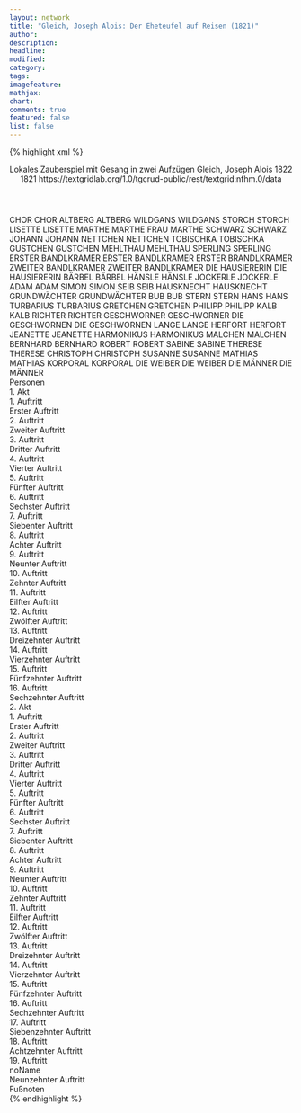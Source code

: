 ```yaml
---
layout: network
title: "Gleich, Joseph Alois: Der Eheteufel auf Reisen (1821)"
author:
description:
headline:
modified:
category:
tags:
imagefeature:
mathjax:
chart:
comments: true
featured: false
list: false
---
```

{% highlight xml %}
<?xml-model href="https://raw.githubusercontent.com/DLiNa/project/master/rules/lina.rnc"?><?xml-model href="https://raw.githubusercontent.com/DLiNa/project/master/rules/lina.sch"?>
<play xmlns="http://lina.digital">
  <header>
    <title>Der Eheteufel auf Reisen</title>
    <subtitle>Lokales Zauberspiel mit Gesang in zwei Aufzügen</subtitle>
    <genretitle/>
    <author>Gleich, Joseph Alois</author>
    <date type="print" when="1822">1822</date>
    <date type="premiere" when="1821">1821</date>
    <source>https://textgridlab.org/1.0/tgcrud-public/rest/textgrid:nfhm.0/data</source>
  </header>
  <personae>
    <character>
      <name>CHOR</name>
      <alias xml:id="chor">
        <name>CHOR</name>
      </alias>
    </character>
    <character>
      <name>ALTBERG</name>
      <alias xml:id="altberg">
        <name>ALTBERG</name>
      </alias>
    </character>
    <character>
      <name>WILDGANS</name>
      <alias xml:id="wildgans">
        <name>WILDGANS</name>
      </alias>
    </character>
    <character>
      <name>STORCH</name>
      <alias xml:id="storch">
        <name>STORCH</name>
      </alias>
    </character>
    <character>
      <name>LISETTE</name>
      <alias xml:id="lisette">
        <name>LISETTE</name>
      </alias>
    </character>
    <character>
      <name>MARTHE</name>
      <alias xml:id="marthe">
        <name>MARTHE</name>
      </alias>
      <alias xml:id="frau_marthe">
        <name>FRAU MARTHE</name>
      </alias>
    </character>
    <character>
      <name>SCHWARZ</name>
      <alias xml:id="schwarz">
        <name>SCHWARZ</name>
      </alias>
    </character>
    <character>
      <name>JOHANN</name>
      <alias xml:id="johann">
        <name>JOHANN</name>
      </alias>
    </character>
    <character>
      <name>NETTCHEN</name>
      <alias xml:id="nettchen">
        <name>NETTCHEN</name>
      </alias>
    </character>
    <character>
      <name>TOBISCHKA</name>
      <alias xml:id="tobischka">
        <name>TOBISCHKA</name>
      </alias>
    </character>
    <character>
      <name>GUSTCHEN</name>
      <alias xml:id="gustchen">
        <name>GUSTCHEN</name>
      </alias>
    </character>
    <character>
      <name>MEHLTHAU</name>
      <alias xml:id="mehlthau">
        <name>MEHLTHAU</name>
      </alias>
    </character>
    <character>
      <name>SPERLING</name>
      <alias xml:id="sperling">
        <name>SPERLING</name>
      </alias>
    </character>
    <character>
      <name>ERSTER BANDLKRAMER</name>
      <alias xml:id="erster_bandlkramer">
        <name>ERSTER BANDLKRAMER</name>
      </alias>
      <alias xml:id="erster_brandlkramer">
        <name>ERSTER BRANDLKRAMER</name>
      </alias>
    </character>
    <character>
      <name>ZWEITER BANDLKRAMER</name>
      <alias xml:id="zweiter_bandlkramer">
        <name>ZWEITER BANDLKRAMER</name>
      </alias>
    </character>
    <character>
      <name>DIE HAUSIERERIN</name>
      <alias xml:id="die_hausiererin">
        <name>DIE HAUSIERERIN</name>
      </alias>
    </character>
    <character>
      <name>BÄRBEL</name>
      <alias xml:id="bärbel">
        <name>BÄRBEL</name>
      </alias>
    </character>
    <character>
      <name>HÄNSLE</name>
      <alias xml:id="hänsle">
        <name>HÄNSLE</name>
      </alias>
    </character>
    <character>
      <name>JOCKERLE</name>
      <alias xml:id="jockerle">
        <name>JOCKERLE</name>
      </alias>
    </character>  
    <character>
      <name>ADAM</name>
      <alias xml:id="adam">
        <name>ADAM</name>
      </alias>
    </character>
    <character>
      <name>SIMON</name>
      <alias xml:id="simon">
        <name>SIMON</name>
      </alias>
    </character>
    <character>
      <name>SEIB</name>
      <alias xml:id="seib">
        <name>SEIB</name>
      </alias>
    </character>
    <character>
      <name>HAUSKNECHT</name>
      <alias xml:id="hausknecht">
        <name>HAUSKNECHT</name>
      </alias>
    </character>
    <character>
      <name>GRUNDWÄCHTER</name>
      <alias xml:id="grundwächter">
        <name>GRUNDWÄCHTER</name>
      </alias>
    </character>
    <character>
      <name>BUB</name>
      <alias xml:id="bub">
        <name>BUB</name>
      </alias>
    </character>
    <character>
      <name>STERN</name>
      <alias xml:id="stern">
        <name>STERN</name>
      </alias>
    </character>
    <character>
      <name>HANS</name>
      <alias xml:id="hans">
        <name>HANS</name>
      </alias>
    </character>
    <character>
      <name>TURBARIUS</name>
      <alias xml:id="turbarius">
        <name>TURBARIUS</name>
      </alias>
    </character>
    <character>
      <name>GRETCHEN</name>
      <alias xml:id="gretchen">
        <name>GRETCHEN</name>
      </alias>
    </character>
    <character>
      <name>PHILIPP</name>
      <alias xml:id="philipp">
        <name>PHILIPP</name>
      </alias>
    </character>
    <character>
      <name>KALB</name>
      <alias xml:id="kalb">
        <name>KALB</name>
      </alias>
    </character>
    <character>
      <name>RICHTER</name>
      <alias xml:id="richter">
        <name>RICHTER</name>
      </alias>
    </character>
    <character>
      <name>GESCHWORNER</name>
      <alias xml:id="geschworner">
        <name>GESCHWORNER</name>
      </alias>
    </character>
    <character>
      <name>DIE GESCHWORNEN</name>
      <alias xml:id="die_geschwornen">
        <name>DIE GESCHWORNEN</name>
      </alias>
    </character>
    <character>
      <name>LANGE</name>
      <alias xml:id="lange">
        <name>LANGE</name>
      </alias>
    </character>
    <character>
      <name>HERFORT</name>
      <alias xml:id="herfort">
        <name>HERFORT</name>
      </alias>
    </character>
    <character>
      <name>JEANETTE</name>
      <alias xml:id="jeanette">
        <name>JEANETTE</name>
      </alias>
    </character>
    <character>
      <name>HARMONIKUS</name>
      <alias xml:id="harmonikus">
        <name>HARMONIKUS</name>
      </alias>
    </character>
    <character>
      <name>MALCHEN</name>
      <alias xml:id="malchen">
        <name>MALCHEN</name>
      </alias>
    </character>
    <character>
      <name>BERNHARD</name>
      <alias xml:id="bernhard">
        <name>BERNHARD</name>
      </alias>
    </character>
    <character>
      <name>ROBERT</name>
      <alias xml:id="robert">
        <name>ROBERT</name>
      </alias>
    </character>
    <character>
      <name>SABINE</name>
      <alias xml:id="sabine">
        <name>SABINE</name>
      </alias>
    </character>
    <character>
      <name>THERESE</name>
      <alias xml:id="therese">
        <name>THERESE</name>
      </alias>
    </character>
    <character>
      <name>CHRISTOPH</name>
      <alias xml:id="christoph">
        <name>CHRISTOPH</name>
      </alias>
    </character>
    <character>
      <name>SUSANNE</name>
      <alias xml:id="susanne">
        <name>SUSANNE</name>
      </alias>
    </character>
    <character>
      <name>MATHIAS</name>
      <alias xml:id="mathias">
        <name>MATHIAS</name>
      </alias>
    </character>
    <character>
      <name>KORPORAL</name>
      <alias xml:id="korporal">
        <name>KORPORAL</name>
      </alias>
    </character>
    <character>
      <name>DIE WEIBER</name>
      <alias xml:id="die_weiber">
        <name>DIE WEIBER</name>
      </alias>
    </character>
    <character>
      <name>DIE MÄNNER</name>
      <alias xml:id="die_männer">
        <name>DIE MÄNNER</name>
      </alias>
    </character>
  </personae>
  <text>
    <div>
      <head>Personen</head>
    </div>
    <div>
      <head>1. Akt</head>
      <div>
        <head>1. Auftritt</head>
        <div>
          <head>Erster Auftritt</head>
          <sp who="#chor">
            <amount n="1" unit="speech_acts"/>
            <amount n="27" unit="words"/>
            <amount n="5" unit="lines"/>
            <amount n="141" unit="chars"/>
          </sp>
          <sp who="#altberg">
            <amount n="1" unit="speech_acts"/>
            <amount n="11" unit="words"/>
            <amount n="2" unit="lines"/>
            <amount n="59" unit="chars"/>
          </sp>
          <sp who="#wildgans">
            <amount n="1" unit="speech_acts"/>
            <amount n="11" unit="words"/>
            <amount n="2" unit="lines"/>
            <amount n="62" unit="chars"/>
          </sp>
          <sp who="#lisette #schwarz #altberg #wildgans #marthe">
            <amount n="1" unit="speech_acts"/>
            <amount n="30" unit="words"/>
            <amount n="5" unit="lines"/>
            <amount n="151" unit="chars"/>
          </sp>
        </div>
      </div>
      <div>
        <head>2. Auftritt</head>
        <div>
          <head>Zweiter Auftritt</head>
          <sp who="#storch">
            <amount n="11" unit="speech_acts"/>
            <amount n="313" unit="words"/>
            <amount n="16" unit="lines"/>
            <amount n="1708" unit="chars"/>
          </sp>
          <sp who="#lisette #schwarz #altberg #wildgans #marthe">
            <amount n="2" unit="speech_acts"/>
            <amount n="17" unit="words"/>
            <amount n="3" unit="lines"/>
            <amount n="80" unit="chars"/>
          </sp>
          <sp who="#lisette">
            <amount n="1" unit="speech_acts"/>
            <amount n="4" unit="words"/>
            <amount n="1" unit="lines"/>
            <amount n="18" unit="chars"/>
          </sp>
          <sp who="#wildgans">
            <amount n="5" unit="speech_acts"/>
            <amount n="68" unit="words"/>
            <amount n="5" unit="lines"/>
            <amount n="341" unit="chars"/>
          </sp>
          <sp who="#marthe">
            <amount n="2" unit="speech_acts"/>
            <amount n="19" unit="words"/>
            <amount n="2" unit="lines"/>
            <amount n="108" unit="chars"/>
          </sp>
          <sp who="#chor">
            <amount n="1" unit="speech_acts"/>
            <amount n="34" unit="words"/>
            <amount n="7" unit="lines"/>
            <amount n="188" unit="chars"/>
          </sp>
        </div>
      </div>
      <div>
        <head>3. Auftritt</head>
        <div>
          <head>Dritter Auftritt</head>
          <sp who="#storch">
            <amount n="11" unit="speech_acts"/>
            <amount n="517" unit="words"/>
            <amount n="3" unit="lines"/>
            <amount n="2865" unit="chars"/>
          </sp>
          <sp who="#schwarz">
            <amount n="10" unit="speech_acts"/>
            <amount n="227" unit="words"/>
            <amount n="5" unit="lines"/>
            <amount n="1296" unit="chars"/>
          </sp>
        </div>
      </div>
      <div>
        <head>4. Auftritt</head>
        <div>
          <head>Vierter Auftritt</head>
          <sp who="#johann">
            <amount n="3" unit="speech_acts"/>
            <amount n="137" unit="words"/>
            <amount n="1" unit="lines"/>
            <amount n="760" unit="chars"/>
          </sp>
          <sp who="#nettchen">
            <amount n="2" unit="speech_acts"/>
            <amount n="81" unit="words"/>
            <amount n="444" unit="chars"/>
          </sp>
        </div>
      </div>
      <div>
        <head>5. Auftritt</head>
        <div>
          <head>Fünfter Auftritt</head>
          <sp who="#tobischka">
            <amount n="4" unit="speech_acts"/>
            <amount n="88" unit="words"/>
            <amount n="2" unit="lines"/>
            <amount n="499" unit="chars"/>
          </sp>
          <sp who="#johann">
            <amount n="3" unit="speech_acts"/>
            <amount n="32" unit="words"/>
            <amount n="3" unit="lines"/>
            <amount n="178" unit="chars"/>
          </sp>
          <sp who="#nettchen">
            <amount n="3" unit="speech_acts"/>
            <amount n="45" unit="words"/>
            <amount n="3" unit="lines"/>
            <amount n="238" unit="chars"/>
          </sp>
        </div>
      </div>
      <div>
        <head>6. Auftritt</head>
        <div>
          <head>Sechster Auftritt</head>
          <sp who="#gustchen">
            <amount n="11" unit="speech_acts"/>
            <amount n="321" unit="words"/>
            <amount n="5" unit="lines"/>
            <amount n="1677" unit="chars"/>
          </sp>
          <sp who="#tobischka">
            <amount n="10" unit="speech_acts"/>
            <amount n="211" unit="words"/>
            <amount n="5" unit="lines"/>
            <amount n="1191" unit="chars"/>
          </sp>
          <sp who="#johann">
            <amount n="1" unit="speech_acts"/>
            <amount n="28" unit="words"/>
            <amount n="147" unit="chars"/>
          </sp>
        </div>
      </div>
      <div>
        <head>7. Auftritt</head>
        <div>
          <head>Siebenter Auftritt</head>
          <sp who="#mehlthau">
            <amount n="6" unit="speech_acts"/>
            <amount n="238" unit="words"/>
            <amount n="1" unit="lines"/>
            <amount n="1300" unit="chars"/>
          </sp>
          <sp who="#gustchen">
            <amount n="2" unit="speech_acts"/>
            <amount n="21" unit="words"/>
            <amount n="2" unit="lines"/>
            <amount n="107" unit="chars"/>
          </sp>
          <sp who="#tobischka">
            <amount n="3" unit="speech_acts"/>
            <amount n="23" unit="words"/>
            <amount n="3" unit="lines"/>
            <amount n="136" unit="chars"/>
          </sp>
        </div>
      </div>
      <div>
        <head>8. Auftritt</head>
        <div>
          <head>Achter Auftritt</head>
          <sp who="#sperling">
            <amount n="5" unit="speech_acts"/>
            <amount n="241" unit="words"/>
            <amount n="1" unit="lines"/>
            <amount n="1378" unit="chars"/>
          </sp>
          <sp who="#mehlthau">
            <amount n="5" unit="speech_acts"/>
            <amount n="223" unit="words"/>
            <amount n="1211" unit="chars"/>
          </sp>
          <sp who="#gustchen">
            <amount n="5" unit="speech_acts"/>
            <amount n="159" unit="words"/>
            <amount n="3" unit="lines"/>
            <amount n="873" unit="chars"/>
          </sp>
          <sp who="#tobischka">
            <amount n="2" unit="speech_acts"/>
            <amount n="28" unit="words"/>
            <amount n="2" unit="lines"/>
            <amount n="163" unit="chars"/>
          </sp>
        </div>
      </div>
      <div>
        <head>9. Auftritt</head>
        <div>
          <head>Neunter Auftritt</head>
          <sp who="#chor">
            <amount n="1" unit="speech_acts"/>
            <amount n="44" unit="words"/>
            <amount n="6" unit="lines"/>
            <amount n="382" unit="chars"/>
          </sp>
          <sp who="#erster_bandlkramer">
            <amount n="3" unit="speech_acts"/>
            <amount n="111" unit="words"/>
            <amount n="1" unit="lines"/>
            <amount n="613" unit="chars"/>
          </sp>
          <sp who="#zweiter_bandlkramer">
            <amount n="1" unit="speech_acts"/>
            <amount n="60" unit="words"/>
            <amount n="352" unit="chars"/>
          </sp>
          <sp who="#die_hausiererin">
            <amount n="1" unit="speech_acts"/>
            <amount n="111" unit="words"/>
            <amount n="642" unit="chars"/>
          </sp>
        </div>
      </div>
      <div>
        <head>10. Auftritt</head>
        <div>
          <head>Zehnter Auftritt</head>
          <sp who="#erster_bandlkramer">
            <amount n="1" unit="speech_acts"/>
            <amount n="21" unit="words"/>
            <amount n="121" unit="chars"/>
          </sp>
          <sp who="#bärbel">
            <amount n="2" unit="speech_acts"/>
            <amount n="169" unit="words"/>
            <amount n="914" unit="chars"/>
          </sp>
          <sp who="#erster_bandlkramer #zweiter_bandlkramer #die_hausiererin #hänsle #jockerle">
            <amount n="1" unit="speech_acts"/>
            <amount n="18" unit="words"/>
            <amount n="1" unit="lines"/>
            <amount n="99" unit="chars"/>
          </sp>
        </div>
      </div>
      <div>
        <head>11. Auftritt</head>
        <div>
          <head>Eilfter Auftritt</head>
          <sp who="#adam">
            <amount n="10" unit="speech_acts"/>
            <amount n="369" unit="words"/>
            <amount n="4" unit="lines"/>
            <amount n="2020" unit="chars"/>
          </sp>
          <sp who="#bärbel">
            <amount n="9" unit="speech_acts"/>
            <amount n="309" unit="words"/>
            <amount n="4" unit="lines"/>
            <amount n="1626" unit="chars"/>
          </sp>
        </div>
      </div>
      <div>
        <head>12. Auftritt</head>
        <div>
          <head>Zwölfter Auftritt</head>
          <sp who="#simon">
            <amount n="20" unit="speech_acts"/>
            <amount n="468" unit="words"/>
            <amount n="13" unit="lines"/>
            <amount n="2438" unit="chars"/>
          </sp>
          <sp who="#adam">
            <amount n="17" unit="speech_acts"/>
            <amount n="373" unit="words"/>
            <amount n="8" unit="lines"/>
            <amount n="1988" unit="chars"/>
          </sp>
          <sp who="#seib">
            <amount n="3" unit="speech_acts"/>
            <amount n="86" unit="words"/>
            <amount n="1" unit="lines"/>
            <amount n="478" unit="chars"/>
          </sp>
        </div>
      </div>
      <div>
        <head>13. Auftritt</head>
        <div>
          <head>Dreizehnter Auftritt</head>
          <sp who="#hausknecht">
            <amount n="4" unit="speech_acts"/>
            <amount n="118" unit="words"/>
            <amount n="2" unit="lines"/>
            <amount n="626" unit="chars"/>
          </sp>
          <sp who="#simon">
            <amount n="7" unit="speech_acts"/>
            <amount n="254" unit="words"/>
            <amount n="2" unit="lines"/>
            <amount n="1414" unit="chars"/>
          </sp>
          <sp who="#grundwächter">
            <amount n="3" unit="speech_acts"/>
            <amount n="68" unit="words"/>
            <amount n="1" unit="lines"/>
            <amount n="398" unit="chars"/>
          </sp>
          <sp who="#adam">
            <amount n="5" unit="speech_acts"/>
            <amount n="72" unit="words"/>
            <amount n="10" unit="lines"/>
            <amount n="417" unit="chars"/>
          </sp>
          <sp who="#hausknecht #simon #grundwächter #adam #erster_bandlkramer #zweiter_bandlkramer #seib">
            <amount n="1" unit="speech_acts"/>
            <amount n="5" unit="words"/>
            <amount n="1" unit="lines"/>
            <amount n="24" unit="chars"/>
          </sp>
          <sp who="#chor">
            <amount n="6" unit="speech_acts"/>
            <amount n="81" unit="words"/>
            <amount n="15" unit="lines"/>
            <amount n="446" unit="chars"/>
          </sp>
          <sp who="#zweiter_bandlkramer">
            <amount n="2" unit="speech_acts"/>
            <amount n="30" unit="words"/>
            <amount n="5" unit="lines"/>
            <amount n="152" unit="chars"/>
          </sp>
          <sp who="#bub">
            <amount n="1" unit="speech_acts"/>
            <amount n="15" unit="words"/>
            <amount n="2" unit="lines"/>
            <amount n="73" unit="chars"/>
          </sp>
          <sp who="#erster_bandlkramer">
            <amount n="1" unit="speech_acts"/>
            <amount n="8" unit="words"/>
            <amount n="1" unit="lines"/>
            <amount n="42" unit="chars"/>
          </sp>
          <sp who="#erster_brandlkramer">
            <amount n="1" unit="speech_acts"/>
            <amount n="7" unit="words"/>
            <amount n="1" unit="lines"/>
            <amount n="39" unit="chars"/>
          </sp>
        </div>
      </div>
      <div>
        <head>14. Auftritt</head>
        <div>
          <head>Vierzehnter Auftritt</head>
          <sp who="#adam">
            <amount n="1" unit="speech_acts"/>
            <amount n="36" unit="words"/>
            <amount n="227" unit="chars"/>
          </sp>
        </div>
      </div>
      <div>
        <head>15. Auftritt</head>
        <div>
          <head>Fünfzehnter Auftritt</head>
          <sp who="#grundwächter">
            <amount n="4" unit="speech_acts"/>
            <amount n="35" unit="words"/>
            <amount n="4" unit="lines"/>
            <amount n="174" unit="chars"/>
          </sp>
          <sp who="#adam">
            <amount n="5" unit="speech_acts"/>
            <amount n="65" unit="words"/>
            <amount n="4" unit="lines"/>
            <amount n="362" unit="chars"/>
          </sp>
          <sp who="#simon">
            <amount n="3" unit="speech_acts"/>
            <amount n="74" unit="words"/>
            <amount n="2" unit="lines"/>
            <amount n="398" unit="chars"/>
          </sp>
          <sp who="#bärbel">
            <amount n="2" unit="speech_acts"/>
            <amount n="52" unit="words"/>
            <amount n="275" unit="chars"/>
          </sp>
        </div>
      </div>
      <div>
        <head>16. Auftritt</head>
        <div>
          <head>Sechzehnter Auftritt</head>
          <sp who="#schwarz">
            <amount n="2" unit="speech_acts"/>
            <amount n="39" unit="words"/>
            <amount n="1" unit="lines"/>
            <amount n="240" unit="chars"/>
          </sp>
          <sp who="#storch">
            <amount n="1" unit="speech_acts"/>
            <amount n="49" unit="words"/>
            <amount n="263" unit="chars"/>
          </sp>
        </div>
      </div>
    </div>
    <div>
      <head>2. Akt</head>
      <div>
        <head>1. Auftritt</head>
        <div>
          <head>Erster Auftritt</head>
          <sp who="#stern">
            <amount n="12" unit="speech_acts"/>
            <amount n="316" unit="words"/>
            <amount n="7" unit="lines"/>
            <amount n="1776" unit="chars"/>
          </sp>
          <sp who="#turbarius #stern #hans">
            <amount n="1" unit="speech_acts"/>
            <amount n="14" unit="words"/>
            <amount n="1" unit="lines"/>
            <amount n="92" unit="chars"/>
          </sp>
          <sp who="#hans">
            <amount n="1" unit="speech_acts"/>
          </sp>
          <sp who="#turbarius">
            <amount n="10" unit="speech_acts"/>
            <amount n="149" unit="words"/>
            <amount n="8" unit="lines"/>
            <amount n="875" unit="chars"/>
          </sp>
        </div>
      </div>
      <div>
        <head>2. Auftritt</head>
        <div>
          <head>Zweiter Auftritt</head>
          <sp who="#gretchen">
            <amount n="17" unit="speech_acts"/>
            <amount n="595" unit="words"/>
            <amount n="19" unit="lines"/>
            <amount n="3058" unit="chars"/>
          </sp>
          <sp who="#turbarius">
            <amount n="5" unit="speech_acts"/>
            <amount n="69" unit="words"/>
            <amount n="4" unit="lines"/>
            <amount n="374" unit="chars"/>
          </sp>
          <sp who="#stern">
            <amount n="13" unit="speech_acts"/>
            <amount n="259" unit="words"/>
            <amount n="10" unit="lines"/>
            <amount n="1441" unit="chars"/>
          </sp>
          <sp who="#hans">
            <amount n="6" unit="speech_acts"/>
            <amount n="184" unit="words"/>
            <amount n="4" unit="lines"/>
            <amount n="1079" unit="chars"/>
          </sp>
        </div>
      </div>
      <div>
        <head>3. Auftritt</head>
        <div>
          <head>Dritter Auftritt</head>
          <sp who="#philipp">
            <amount n="9" unit="speech_acts"/>
            <amount n="105" unit="words"/>
            <amount n="6" unit="lines"/>
            <amount n="597" unit="chars"/>
          </sp>
          <sp who="#kalb">
            <amount n="14" unit="speech_acts"/>
            <amount n="202" unit="words"/>
            <amount n="10" unit="lines"/>
            <amount n="1125" unit="chars"/>
          </sp>
          <sp who="#lisette">
            <amount n="5" unit="speech_acts"/>
            <amount n="23" unit="words"/>
            <amount n="5" unit="lines"/>
            <amount n="157" unit="chars"/>
          </sp>
        </div>
      </div>
      <div>
        <head>4. Auftritt</head>
        <div>
          <head>Vierter Auftritt</head>
          <sp who="#richter">
            <amount n="6" unit="speech_acts"/>
            <amount n="168" unit="words"/>
            <amount n="3" unit="lines"/>
            <amount n="900" unit="chars"/>
          </sp>
          <sp who="#kalb">
            <amount n="7" unit="speech_acts"/>
            <amount n="99" unit="words"/>
            <amount n="5" unit="lines"/>
            <amount n="573" unit="chars"/>
          </sp>
          <sp who="#geschworner">
            <amount n="3" unit="speech_acts"/>
            <amount n="46" unit="words"/>
            <amount n="1" unit="lines"/>
            <amount n="267" unit="chars"/>
          </sp>
          <sp who="#philipp">
            <amount n="2" unit="speech_acts"/>
            <amount n="23" unit="words"/>
            <amount n="2" unit="lines"/>
            <amount n="123" unit="chars"/>
          </sp>
        </div>
      </div>
      <div>
        <head>5. Auftritt</head>
        <div>
          <head>Fünfter Auftritt</head>
          <sp who="#philipp">
            <amount n="1" unit="speech_acts"/>
            <amount n="8" unit="words"/>
            <amount n="1" unit="lines"/>
            <amount n="38" unit="chars"/>
          </sp>
          <sp who="#kalb">
            <amount n="3" unit="speech_acts"/>
            <amount n="48" unit="words"/>
            <amount n="2" unit="lines"/>
            <amount n="268" unit="chars"/>
          </sp>
          <sp who="#stern">
            <amount n="3" unit="speech_acts"/>
            <amount n="117" unit="words"/>
            <amount n="1" unit="lines"/>
            <amount n="712" unit="chars"/>
          </sp>
        </div>
      </div>
      <div>
        <head>6. Auftritt</head>
        <div>
          <head>Sechster Auftritt</head>
          <sp who="#hans">
            <amount n="2" unit="speech_acts"/>
            <amount n="29" unit="words"/>
            <amount n="1" unit="lines"/>
            <amount n="143" unit="chars"/>
          </sp>
          <sp who="#gretchen">
            <amount n="1" unit="speech_acts"/>
            <amount n="73" unit="words"/>
            <amount n="408" unit="chars"/>
          </sp>
          <sp who="#stern">
            <amount n="1" unit="speech_acts"/>
            <amount n="39" unit="words"/>
            <amount n="228" unit="chars"/>
          </sp>
        </div>
      </div>
      <div>
        <head>7. Auftritt</head>
        <div>
          <head>Siebenter Auftritt</head>
          <sp who="#richter">
            <amount n="3" unit="speech_acts"/>
            <amount n="33" unit="words"/>
            <amount n="2" unit="lines"/>
            <amount n="189" unit="chars"/>
          </sp>
          <sp who="#die_geschwornen #geschworner">
            <amount n="1" unit="speech_acts"/>
            <amount n="6" unit="words"/>
            <amount n="1" unit="lines"/>
            <amount n="46" unit="chars"/>
          </sp>
          <sp who="#turbarius">
            <amount n="1" unit="speech_acts"/>
            <amount n="34" unit="words"/>
            <amount n="194" unit="chars"/>
          </sp>
          <sp who="#kalb">
            <amount n="1" unit="speech_acts"/>
            <amount n="40" unit="words"/>
            <amount n="246" unit="chars"/>
          </sp>
          <sp who="#stern">
            <amount n="1" unit="speech_acts"/>
            <amount n="65" unit="words"/>
            <amount n="364" unit="chars"/>
          </sp>
        </div>
      </div>
      <div>
        <head>8. Auftritt</head>
        <div>
          <head>Achter Auftritt</head>
          <sp who="#lange">
            <amount n="3" unit="speech_acts"/>
            <amount n="116" unit="words"/>
            <amount n="646" unit="chars"/>
          </sp>
          <sp who="#herfort">
            <amount n="2" unit="speech_acts"/>
            <amount n="22" unit="words"/>
            <amount n="2" unit="lines"/>
            <amount n="127" unit="chars"/>
          </sp>
        </div>
      </div>
      <div>
        <head>9. Auftritt</head>
        <div>
          <head>Neunter Auftritt</head>
          <sp who="#jeanette">
            <amount n="6" unit="speech_acts"/>
            <amount n="205" unit="words"/>
            <amount n="2" unit="lines"/>
            <amount n="1082" unit="chars"/>
          </sp>
          <sp who="#lange">
            <amount n="5" unit="speech_acts"/>
            <amount n="50" unit="words"/>
            <amount n="5" unit="lines"/>
            <amount n="294" unit="chars"/>
          </sp>
          <sp who="#herfort">
            <amount n="1" unit="speech_acts"/>
            <amount n="24" unit="words"/>
            <amount n="106" unit="chars"/>
          </sp>
        </div>
      </div>
      <div>
        <head>10. Auftritt</head>
        <div>
          <head>Zehnter Auftritt</head>
          <sp who="#harmonikus">
            <amount n="4" unit="speech_acts"/>
            <amount n="246" unit="words"/>
            <amount n="1" unit="lines"/>
            <amount n="1504" unit="chars"/>
          </sp>
          <sp who="#lange">
            <amount n="1" unit="speech_acts"/>
            <amount n="3" unit="words"/>
            <amount n="1" unit="lines"/>
            <amount n="19" unit="chars"/>
          </sp>
          <sp who="#jeanette">
            <amount n="2" unit="speech_acts"/>
            <amount n="24" unit="words"/>
            <amount n="2" unit="lines"/>
            <amount n="128" unit="chars"/>
          </sp>
        </div>
      </div>
      <div>
        <head>11. Auftritt</head>
        <div>
          <head>Eilfter Auftritt</head>
          <sp who="#malchen">
            <amount n="6" unit="speech_acts"/>
            <amount n="50" unit="words"/>
            <amount n="5" unit="lines"/>
            <amount n="274" unit="chars"/>
          </sp>
          <sp who="#harmonikus">
            <amount n="10" unit="speech_acts"/>
            <amount n="167" unit="words"/>
            <amount n="8" unit="lines"/>
            <amount n="997" unit="chars"/>
          </sp>
          <sp who="#bernhard">
            <amount n="5" unit="speech_acts"/>
            <amount n="44" unit="words"/>
            <amount n="5" unit="lines"/>
            <amount n="236" unit="chars"/>
          </sp>
          <sp who="#malchen #harmonikus #bernhard">
            <amount n="1" unit="speech_acts"/>
            <amount n="15" unit="words"/>
            <amount n="2" unit="lines"/>
            <amount n="80" unit="chars"/>
          </sp>
          <sp who="#lange">
            <amount n="5" unit="speech_acts"/>
            <amount n="99" unit="words"/>
            <amount n="3" unit="lines"/>
            <amount n="491" unit="chars"/>
          </sp>
          <sp who="#jeanette">
            <amount n="3" unit="speech_acts"/>
            <amount n="70" unit="words"/>
            <amount n="1" unit="lines"/>
            <amount n="375" unit="chars"/>
          </sp>
          <sp who="#herfort">
            <amount n="1" unit="speech_acts"/>
            <amount n="1" unit="words"/>
            <amount n="1" unit="lines"/>
            <amount n="4" unit="chars"/>
          </sp>
          <sp who="#chor">
            <amount n="1" unit="speech_acts"/>
            <amount n="21" unit="words"/>
            <amount n="4" unit="lines"/>
            <amount n="123" unit="chars"/>
          </sp>
        </div>
      </div>
      <div>
        <head>12. Auftritt</head>
        <div>
          <head>Zwölfter Auftritt</head>
          <sp who="#robert">
            <amount n="1" unit="speech_acts"/>
            <amount n="109" unit="words"/>
            <amount n="633" unit="chars"/>
          </sp>
        </div>
      </div>
      <div>
        <head>13. Auftritt</head>
        <div>
          <head>Dreizehnter Auftritt</head>
          <sp who="#sabine">
            <amount n="1" unit="speech_acts"/>
            <amount n="143" unit="words"/>
            <amount n="792" unit="chars"/>
          </sp>
        </div>
      </div>
      <div>
        <head>14. Auftritt</head>
        <div>
          <head>Vierzehnter Auftritt</head>
          <sp who="#therese">
            <amount n="6" unit="speech_acts"/>
            <amount n="46" unit="words"/>
            <amount n="6" unit="lines"/>
            <amount n="230" unit="chars"/>
          </sp>
          <sp who="#sabine">
            <amount n="6" unit="speech_acts"/>
            <amount n="296" unit="words"/>
            <amount n="4" unit="lines"/>
            <amount n="1639" unit="chars"/>
          </sp>
          <sp who="#robert">
            <amount n="1" unit="speech_acts"/>
            <amount n="17" unit="words"/>
            <amount n="1" unit="lines"/>
            <amount n="81" unit="chars"/>
          </sp>
        </div>
      </div>
      <div>
        <head>15. Auftritt</head>
        <div>
          <head>Fünfzehnter Auftritt</head>
          <sp who="#christoph">
            <amount n="6" unit="speech_acts"/>
            <amount n="147" unit="words"/>
            <amount n="4" unit="lines"/>
            <amount n="805" unit="chars"/>
          </sp>
          <sp who="#sabine">
            <amount n="6" unit="speech_acts"/>
            <amount n="84" unit="words"/>
            <amount n="4" unit="lines"/>
            <amount n="450" unit="chars"/>
          </sp>
          <sp who="#robert">
            <amount n="1" unit="speech_acts"/>
            <amount n="13" unit="words"/>
            <amount n="1" unit="lines"/>
            <amount n="74" unit="chars"/>
          </sp>
        </div>
      </div>
      <div>
        <head>16. Auftritt</head>
        <div>
          <head>Sechzehnter Auftritt</head>
          <sp who="#susanne">
            <amount n="6" unit="speech_acts"/>
            <amount n="409" unit="words"/>
            <amount n="1" unit="lines"/>
            <amount n="2358" unit="chars"/>
          </sp>
          <sp who="#robert">
            <amount n="3" unit="speech_acts"/>
            <amount n="33" unit="words"/>
            <amount n="3" unit="lines"/>
            <amount n="182" unit="chars"/>
          </sp>
          <sp who="#sabine">
            <amount n="3" unit="speech_acts"/>
            <amount n="70" unit="words"/>
            <amount n="415" unit="chars"/>
          </sp>
          <sp who="#christoph">
            <amount n="3" unit="speech_acts"/>
            <amount n="61" unit="words"/>
            <amount n="1" unit="lines"/>
            <amount n="343" unit="chars"/>
          </sp>
          <sp who="#therese">
            <amount n="1" unit="speech_acts"/>
            <amount n="4" unit="words"/>
            <amount n="1" unit="lines"/>
            <amount n="24" unit="chars"/>
          </sp>
        </div>
      </div>
      <div>
        <head>17. Auftritt</head>
        <div>
          <head>Siebenzehnter Auftritt</head>
          <sp who="#mathias">
            <amount n="7" unit="speech_acts"/>
            <amount n="512" unit="words"/>
            <amount n="2877" unit="chars"/>
          </sp>
          <sp who="#susanne">
            <amount n="6" unit="speech_acts"/>
            <amount n="89" unit="words"/>
            <amount n="4" unit="lines"/>
            <amount n="654" unit="chars"/>
          </sp>
        </div>
      </div>
      <div>
        <head>18. Auftritt</head>
        <div>
          <head>Achtzehnter Auftritt</head>
          <sp who="#korporal">
            <amount n="2" unit="speech_acts"/>
            <amount n="23" unit="words"/>
            <amount n="2" unit="lines"/>
            <amount n="140" unit="chars"/>
          </sp>
          <sp who="#mathias">
            <amount n="6" unit="speech_acts"/>
            <amount n="292" unit="words"/>
            <amount n="1" unit="lines"/>
            <amount n="1607" unit="chars"/>
          </sp>
          <sp who="#robert">
            <amount n="4" unit="speech_acts"/>
            <amount n="35" unit="words"/>
            <amount n="4" unit="lines"/>
            <amount n="183" unit="chars"/>
          </sp>
          <sp who="#christoph">
            <amount n="2" unit="speech_acts"/>
            <amount n="44" unit="words"/>
            <amount n="1" unit="lines"/>
            <amount n="248" unit="chars"/>
          </sp>
        </div>
      </div>
      <div>
        <head>19. Auftritt</head>
        <div>
          <head>noName</head>
          <div>
            <head>Neunzehnter Auftritt</head>
            <sp who="#chor">
              <amount n="1" unit="speech_acts"/>
              <amount n="29" unit="words"/>
              <amount n="6" unit="lines"/>
              <amount n="163" unit="chars"/>
            </sp>
            <sp who="#schwarz">
              <amount n="2" unit="speech_acts"/>
              <amount n="151" unit="words"/>
              <amount n="832" unit="chars"/>
            </sp>
            <sp who="#storch">
              <amount n="9" unit="speech_acts"/>
              <amount n="203" unit="words"/>
              <amount n="5" unit="lines"/>
              <amount n="1130" unit="chars"/>
            </sp>
            <sp who="#schwarz #storch #lisette #frau_marthe #die_weiber #die_männer #chor">
              <amount n="2" unit="speech_acts"/>
              <amount n="33" unit="words"/>
              <amount n="10" unit="lines"/>
              <amount n="187" unit="chars"/>
            </sp>
            <sp who="#lisette">
              <amount n="5" unit="speech_acts"/>
              <amount n="69" unit="words"/>
              <amount n="4" unit="lines"/>
              <amount n="369" unit="chars"/>
            </sp>
            <sp who="#die_weiber">
              <amount n="2" unit="speech_acts"/>
              <amount n="8" unit="words"/>
              <amount n="2" unit="lines"/>
              <amount n="41" unit="chars"/>
            </sp>
            <sp who="#die_männer">
              <amount n="2" unit="speech_acts"/>
              <amount n="6" unit="words"/>
              <amount n="2" unit="lines"/>
              <amount n="27" unit="chars"/>
            </sp>
            <sp who="#frau_marthe">
              <amount n="1" unit="speech_acts"/>
              <amount n="9" unit="words"/>
              <amount n="1" unit="lines"/>
              <amount n="44" unit="chars"/>
            </sp>
          </div>
          <div>
            <head>Fußnoten</head>
          </div>
        </div>
      </div>
    </div>
  </text>
</play>
{% endhighlight %}